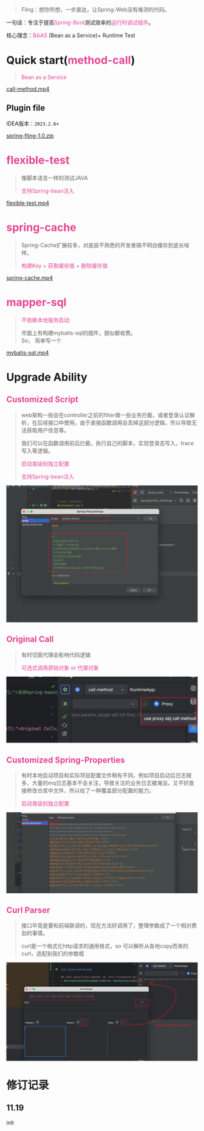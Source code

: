 > Fling：想你所想，一步直达，让Spring-Web没有难测的代码。
>

一句话：专注于提高<font style="color:rgb(230, 69, 147);">Spring-Boot</font>测试效率的<font style="color:rgb(230, 69, 147);">运行时调试插件</font>。

核心理念：<font style="color:rgb(230, 69, 147);">BAAS </font><font style="color:rgb(34, 33, 36);">(Bean as a Service)+ Runtime Test</font>

# Quick start(<font style="color:rgb(230, 69, 147);">method-call</font>)
> <font style="color:rgb(230, 69, 147);">Bean as a Service </font>
>

[call-method.mp4](./file/call-method.mp4)

## Plugin file
IDEA版本：`2023.2.6+`

[spring-fling-1.0.zip](./file/spring-fling-1.0.zip) 

# <font style="color:rgb(230, 69, 147);">flexible-test</font>
> 像脚本语言一样的测试JAVA
>
> <font style="color:rgb(230, 69, 147);">支持Spring-bean注入</font>
>

[flexible-test.mp4](./file/flexible-test.mp4)

# <font style="color:rgb(230, 69, 147);">spring-cache</font>
> Spring-Cache扩展较多，对底层不熟悉的开发者搞不明白缓存到底长啥样。
>
> <font style="color:rgb(230, 69, 147);">构建Key + 获取缓存值 + 删除缓存值</font>
>
[spring-cache.mp4](./file/spring-cache.mp4)

# <font style="color:rgb(230, 69, 147);">mapper-sql</font>
> <font style="color:rgb(230, 69, 147);">不依赖本地服务启动</font>
>
> 市面上有构建mybatis-sql的插件，貌似都收费。  
So， 简单写一个
>

[mybatis-sql.mp4](./file/mybatis-sql.mp4)

# Upgrade Ability
## <font style="color:rgb(230, 69, 147);">Customized Script</font>
> web架构一般会在controller之前的filter做一些业务拦截，或者登录认证解析，在后续接口中使用，由于直接函数调用会丢掉这部分逻辑，所以导致无法获取用户信息等。
>
> 我们可以在函数调用前后拦截，执行自己的脚本，实现登录态写入，trace写入等逻辑。
>
> <font style="color:rgb(230, 69, 147);">启动类级别独立配置</font>
>
> <font style="color:rgb(230, 69, 147);">支持Spring-bean注入</font>
>
>
![](./file/fling-script.png)

## <font style="color:rgb(230, 69, 147);">Original Call</font>
> 有时切面代理会影响代码逻辑
>
> <font style="color:rgb(230, 69, 147);">可选式调用原始对象 or 代理对象</font>
>
>

![](./file/proxy-switch.png)

## <font style="color:rgb(230, 69, 147);">Customized Spring-Properties</font>
> 有时本地启动项目和实际项目配置文件稍有不同，例如项目启动后日志贼多，大量的mq日志基本不会关注，导致关注的业务日志被淹没。又不好直接修改仓库中文件，所以给了一种覆盖部分配置的能力。
>
> <font style="color:rgb(230, 69, 147);">启动类级别独立配置</font>
>

![](./file/spring-properties.png)

## <font style="color:rgb(230, 69, 147);">Curl Parser</font>
> 接口毕竟是要和前端联调的，现在方法好调用了，整理参数成了一个相对费劲的事情。
>
> curl是一个格式化http请求的通用格式，so 可以解析从各地copy而来的curl，适配到我们的参数框
>
![](./file/curl-parser.png)

# 修订记录
## 11.19
init
